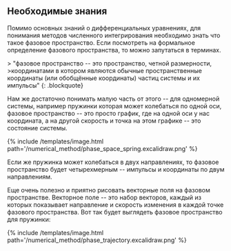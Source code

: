 
## Необходимые знания

<div>

Помимо основных знаний о дифференциальных уравнениях, для понимания методов численного интегрирования необходимо знать что такое фазовое пространство. 
Если посмотреть на формальное определение фазового пространства, то можно запутаться в терминах.

</div>
> "фазовое пространство -- это пространство, четной размерности, 
>координатами в котором являются обычные пространственные координаты (или обобщённые координаты) частиц системы и их импульсы"
{: .blockquote}
<div>

Нам же достаточно понимать малую часть от этого -- для одномерной системы, например пружинки которая может колебаться по одной оси, фазовое пространство -- это просто график, где на одной оси у нас координата, а на другой скорость и точка на этом графике -- это состояние системы.

{% include /templates/image.html path='/numerical_method/phase_space_spring.excalidraw.png' %}

Если же пружинка может колебаться в двух направлениях, то фазовое пространство будет четырехмерным -- импульсы и координаты по двум направлениям.


Еще очень полезно и приятно рисовать векторные поля на фазовом пространстве. Векторное поле -- это набор векторов, каждый из которых показывает направление и скорость изменения в каждой точке фазового пространства.
Вот так будет выглядеть фазовое пространство для пружинки:


{% include /templates/image.html path='/numerical_method/phase_trajectory.excalidraw.png' %}

</div>